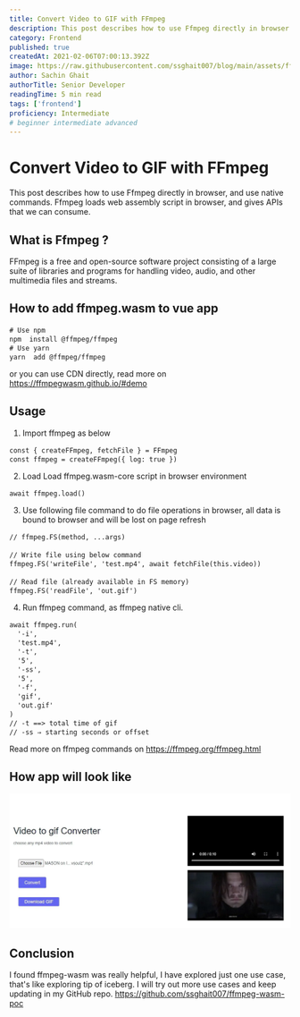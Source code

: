```yaml
---
title: Convert Video to GIF with FFmpeg
description: This post describes how to use Ffmpeg directly in browser.
category: Frontend
published: true
createdAt: 2021-02-06T07:00:13.392Z
image: https://raw.githubusercontent.com/ssghait007/blog/main/assets/ffmpeg-wasm.webp
author: Sachin Ghait
authorTitle: Senior Developer
readingTime: 5 min read
tags: ['frontend']
proficiency: Intermediate
# beginner intermediate advanced 
---
```


# Convert Video to GIF with FFmpeg

This post describes how to use Ffmpeg directly in browser, and use native commands.
Ffmpeg loads web assembly script in browser, and gives APIs that we can consume.

## What is Ffmpeg ?

FFmpeg is a free and open-source software project consisting of a large suite of libraries and programs for handling video, audio, and other multimedia files and streams.

## How to add ffmpeg.wasm to vue app

```bash{1,3-5}
# Use npm
npm  install @ffmpeg/ffmpeg
# Use yarn
yarn  add @ffmpeg/ffmpeg
```

or you can use CDN directly, read more on https://ffmpegwasm.github.io/#demo

## Usage

1. Import ffmpeg as below

```js{1,3-5}
const { createFFmpeg, fetchFile } = FFmpeg
const ffmpeg = createFFmpeg({ log: true })
```

2. Load Load ffmpeg.wasm-core script in browser environment

```js{1,3-5}
await ffmpeg.load()
```

3. Use following file command to do file operations in browser, all data is bound to browser and will be lost on page refresh

```js{1,3-5}
// ffmpeg.FS(method, ...args)

// Write file using below command
ffmpeg.FS('writeFile', 'test.mp4', await fetchFile(this.video))

// Read file (already available in FS memory)
ffmpeg.FS('readFile', 'out.gif')
```

4. Run ffmpeg command, as ffmpeg native cli.

```js{1,3-5}
await ffmpeg.run(
  '-i',
  'test.mp4',
  '-t',
  '5',
  '-ss',
  '5',
  '-f',
  'gif',
  'out.gif'
)
// -t ==> total time of gif
// -ss ⇒ starting seconds or offset
```

Read more on ffmpeg commands on https://ffmpeg.org/ffmpeg.html

## How app will look like

![image alt text](https://raw.githubusercontent.com/ssghait007/blog/main/assets/ffmpeg-mp4-to-gif.webp)

## Conclusion

I found ffmpeg-wasm was really helpful, I have explored just one use case, that's like exploring tip of iceberg.
I will try out more use cases and keep updating in my GitHub repo.
https://github.com/ssghait007/ffmpeg-wasm-poc
